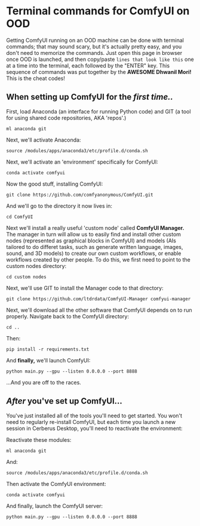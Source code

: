 # Terminal commands for ComfyUI on OOD
Getting ComfyUI running on an OOD machine can be done with terminal commands; that may sound scary, but it's actually pretty easy, and you don't need to memorize the commands. Just open this page in browser once OOD is launched, and then copy/paste `lines that look like this` one at a time into the terminal, each followed by the "ENTER" key. This sequence of commands was put together by the **AWESOME Dhwanil Mori!** This is the cheat codes!

## When setting up ComfyUI for the *first time..*
First, load Anaconda (an interface for running Python code) and GIT (a tool for using shared code repositories, AKA 'repos'.)

```ml anaconda git```

Next, we'll activate Anaconda:

```source /modules/apps/anaconda3/etc/profile.d/conda.sh```

Next, we'll activate an 'environment' specifically for ComfyUI:

```conda activate comfyui```

Now the good stuff, installing ComfyUI:

```git clone https://github.com/comfyanonymous/ComfyUI.git```

And we'll go to the directory it now lives in:

```cd ComfyUI```

Next we'll install a really useful 'custom node' called **ComfyUI Manager.** The manager in turn will allow us to easily find and install other custom nodes (represented as graphical blocks in ComfyUI) and models (AIs tailored to do differet tasks, such as generate written language, images, sound, and 3D models) to create our own custom workflows, or enable workflows created by other people. To do this, we first need to point to the custom nodes directory:

```cd custom nodes```

Next, we'll use GIT to install the Manager code to that directory:

```git clone https://github.com/ltdrdata/ComfyUI-Manager comfyui-manager```

Next, we'll download all the other software that ComfyUI depends on to run properly. Navigate back to the ComfyUI directory:

```cd ..```

Then:

```pip install -r requirements.txt```

And **finally,** we'll launch ComfyUI:

```python main.py --gpu --listen 0.0.0.0 --port 8888```

...And you are off to the races.

## *After* you've set up ComfyUI...
You've just installed all of the tools you'll need to get started. You won't need to regularly re-install ComfyUI, but each time you launch a new session in Cerberus Desktop, you'll need to reactivate the environment:

Reactivate these modules:

```ml anaconda git```

And:

```source /modules/apps/anaconda3/etc/profile.d/conda.sh```

Then activate the ComfyUI environment:

```conda activate comfyui```

And finally, launch the ComfyUI server:

```python main.py --gpu --listen 0.0.0.0 --port 8888```
